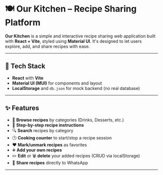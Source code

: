 # 🍽️ Our Kitchen – Recipe Sharing Platform

**Our Kitchen** is a simple and interactive recipe sharing web application built with **React + Vite**, styled using **Material UI**. It's designed to let users explore, add, and share recipes with ease.

---

## 🔧 Tech Stack

- **React** with **Vite**
- **Material UI (MUI)** for components and layout
- **LocalStorage** and `db.json` for mock backend (no real database)

---

## ✨ Features

- 🍝 **Browse recipes** by categories (Drinks, Desserts, etc.)
- 📖 **Step-by-step recipe instructions**
- 🔍 **Search** recipes by category
- 🕒 **Cooking counter** to start/stop a recipe session
- ❤️ **Mark/unmark recipes** as favorites
- ➕ **Add your own recipes**
- ✏️ **Edit** or 🗑️ **delete** your added recipes (CRUD via localStorage)
- 📲 **Share recipes** directly to WhatsApp

---


